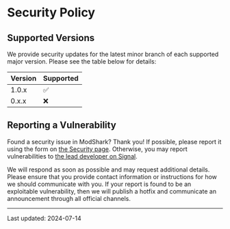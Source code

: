# Security Policy

## Supported Versions

We provide security updates for the latest minor branch of each supported major version.
Please see the table below for details:

| Version | Supported          |
| ------- | ------------------ |
| 1.0.x   | :white_check_mark: |
| 0.x.x   | :x:                |

## Reporting a Vulnerability
Found a security issue in ModShark?
Thank you!
If possible, please report it using the form on [the Security page](https://github.com/warriordog/ModShark/security).
Otherwise, you may report vulnerabilities to [the lead developer on Signal](https://signal.me/#eu/iw6VRmuk5wRu2wRAgTbmwUusNtOpcUdeiQJEsrZhCpLenV9_-7ZGTrLxvylFIsXd).

We will respond as soon as possible and may request additional details.
Please ensure that you provide contact information or instructions for how we should communicate with you.
If your report is found to be an exploitable vulnerability, then we will publish a hotfix and communicate an announcement through all official channels.

---

Last updated: 2024-07-14
